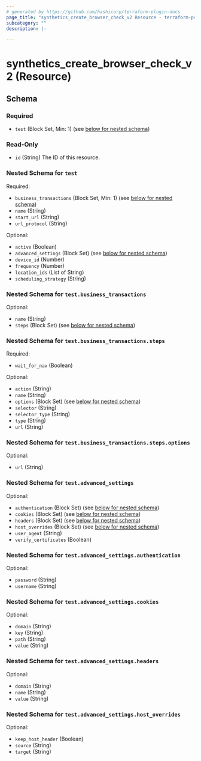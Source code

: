 ```yaml
---
# generated by https://github.com/hashicorp/terraform-plugin-docs
page_title: "synthetics_create_browser_check_v2 Resource - terraform-provider-synthetics"
subcategory: ""
description: |-
  
---
```


# synthetics_create_browser_check_v2 (Resource)





<!-- schema generated by tfplugindocs -->
## Schema

### Required

- `test` (Block Set, Min: 1) (see [below for nested schema](#nestedblock--test))

### Read-Only

- `id` (String) The ID of this resource.

<a id="nestedblock--test"></a>
### Nested Schema for `test`

Required:

- `business_transactions` (Block Set, Min: 1) (see [below for nested schema](#nestedblock--test--business_transactions))
- `name` (String)
- `start_url` (String)
- `url_protocol` (String)

Optional:

- `active` (Boolean)
- `advanced_settings` (Block Set) (see [below for nested schema](#nestedblock--test--advanced_settings))
- `device_id` (Number)
- `frequency` (Number)
- `location_ids` (List of String)
- `scheduling_strategy` (String)

<a id="nestedblock--test--business_transactions"></a>
### Nested Schema for `test.business_transactions`

Optional:

- `name` (String)
- `steps` (Block Set) (see [below for nested schema](#nestedblock--test--business_transactions--steps))

<a id="nestedblock--test--business_transactions--steps"></a>
### Nested Schema for `test.business_transactions.steps`

Required:

- `wait_for_nav` (Boolean)

Optional:

- `action` (String)
- `name` (String)
- `options` (Block Set) (see [below for nested schema](#nestedblock--test--business_transactions--steps--options))
- `selector` (String)
- `selector_type` (String)
- `type` (String)
- `url` (String)

<a id="nestedblock--test--business_transactions--steps--options"></a>
### Nested Schema for `test.business_transactions.steps.options`

Optional:

- `url` (String)




<a id="nestedblock--test--advanced_settings"></a>
### Nested Schema for `test.advanced_settings`

Optional:

- `authentication` (Block Set) (see [below for nested schema](#nestedblock--test--advanced_settings--authentication))
- `cookies` (Block Set) (see [below for nested schema](#nestedblock--test--advanced_settings--cookies))
- `headers` (Block Set) (see [below for nested schema](#nestedblock--test--advanced_settings--headers))
- `host_overrides` (Block Set) (see [below for nested schema](#nestedblock--test--advanced_settings--host_overrides))
- `user_agent` (String)
- `verify_certificates` (Boolean)

<a id="nestedblock--test--advanced_settings--authentication"></a>
### Nested Schema for `test.advanced_settings.authentication`

Optional:

- `password` (String)
- `username` (String)


<a id="nestedblock--test--advanced_settings--cookies"></a>
### Nested Schema for `test.advanced_settings.cookies`

Optional:

- `domain` (String)
- `key` (String)
- `path` (String)
- `value` (String)


<a id="nestedblock--test--advanced_settings--headers"></a>
### Nested Schema for `test.advanced_settings.headers`

Optional:

- `domain` (String)
- `name` (String)
- `value` (String)


<a id="nestedblock--test--advanced_settings--host_overrides"></a>
### Nested Schema for `test.advanced_settings.host_overrides`

Optional:

- `keep_host_header` (Boolean)
- `source` (String)
- `target` (String)


